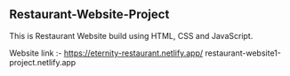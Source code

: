 ## Restaurant-Website-Project

This is Restaurant Website build using HTML, CSS and JavaScript.

Website link :- https://eternity-restaurant.netlify.app/
restaurant-website1-project.netlify.app

